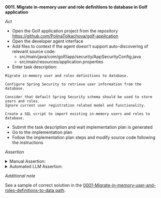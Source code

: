 **0011. Migrate in-memory user and role definitions to database in Golf application**

*Act*

- Open the Golf application project from the repository https://github.com/PolinaTolkachova/golf-application
- Open the developer agent interface
- Add files to context if the agent doesn't support auto-discovering of relevant source code:
    - src/main/java/com/golf/app/security/AppSecurityConfig.java
    - src/main/resources/application.properties
- Enter task description:

```
Migrate in-memory user and roles definitions to database.

Configure Spring Security to retrieve user information from the database.

Consider that default Spring Security schema should be used to store users and roles.
Ignore current user registration related model and functionality.

Create a SQL script to import existing in-memory users and roles to database.
```

- Submit the task description and wait implementation plan is generated
- Go to the implementation plan
- Follow the implementation plan steps and modify source code following the instructions

*Assertion*

<details>
<summary>Manual Assertion:</summary>

- Make sure, the following changes suggested in src/main/java/com/golf/app/security/AppSecurityConfig.java:
    - the method declaring InMemoryUserDetailsManager bean has been removed
    - added a method declaring UserDetailsService bean and creating JdbcUserDetailsManager as the bean implementation:

```java
    public UserDetailsService userDetailsService(DataSource dataSource) {
        JdbcUserDetailsManager users = new JdbcUserDetailsManager(dataSource);
        return users;
    }
```

- Make sure that a SQL script(s) to import existing in-memory users and roles to database is created.
    - The script has statements to create tables USERS and AUTHORITIES. An unique index is created for AUTHORITIES table for username, authority:

```sql
CREATE TABLE IF NOT EXISTS users (
    username VARCHAR(50) NOT NULL PRIMARY KEY,
    password VARCHAR(100) NOT NULL,
    enabled BOOLEAN NOT NULL
);

CREATE TABLE IF NOT EXISTS authorities (
    username VARCHAR(50) NOT NULL,
    authority VARCHAR(50) NOT NULL,
    CONSTRAINT fk_authorities_users FOREIGN KEY (username) REFERENCES users(username)
);

CREATE UNIQUE INDEX ix_auth_username ON authorities (username, authority);
```

    - The script has a statement inserting existing users into USERS table:

```sql
INSERT INTO users (username, password, enabled) VALUES
('user', '$2a$10$eWpP7/tdQM1gShtMC2dEtOReHUgRC6ImkoaKygE0JSRKDoDvOWLRW', true),
('1', '$2a$10$Uh7aJbjjCIZjfgfRYD2lxuWNAsFXZIfFDBnL/75yUh959WmtHK.VO', true),
('coach', '$2a$10$QAlLQjUrC9D/XlDkveCGm.oU53ufhXYqO7blYkL5OVL2LJRYooewq', true),
('a', '$2a$10$jn5UYee96Ay8OWss1QAAHO61hDakVLaUFmQ/fFiUmttQXMfLVfVUq', true);
```

    - The script has a statement inserting user roles into AUTHORITIES table:

```sql
INSERT INTO authorities (username, authority) VALUES
('user', 'ROLE_USER'),
('1', 'ROLE_USER'),
('coach', 'ROLE_COACH'),
('a', 'ROLE_ADMIN');
```

</details>

<details>
<summary>Automated LLM Assertion:</summary>

Make evaluation following steps described in [auto-llm-eval README](../auto-llm-eval/README.md).

</details>

*Additional note*

See a sample of correct solution in the [0001-Migrate-in-memory-user-and-roles-definitions-to-data path](exemplar/0001-Migrate-in-memory-user-and-roles-definitions-to-data.patch).
